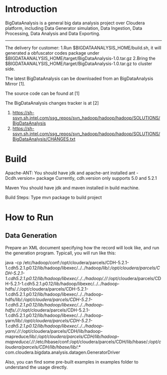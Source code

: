 # Introduction
BigDataAnalysis is a general big data analysis project over Cloudera platform, including Data Generator simulation, Data Ingestion, Data Processing, Data Analysis and Data Exporting.

------------------------
The delivery for customer:
1.Run $BIGDATAANALYSIS_HOME/build.sh, it will generated a obfuscator codes package under $BIGDATAANALYSIS_HOME/target/BigDataAnalysis-1.0.tar.gz
2.Bring the $BIGDATAANALYSIS_HOME/target/BigDataAnalysis-1.0.tar.gz to cluster side.



The latest BigDataAnalysis can be downloaded from an BigDataAnalysis Mirror [1].

The source code can be found at [1]

The BigDataAnalysis changes tracker is at [2]

1. https://sh-ssvn.sh.intel.com/ssg_repos/svn_hadoop/hadoop/hadoop/SOLUTIONS/BigDataAnalysis
2. https://sh-ssvn.sh.intel.com/ssg_repos/svn_hadoop/hadoop/hadoop/SOLUTIONS/BigDataAnalysis/CHANGES.txt

# Build

Apache-ANT:
  You should have jdk and apache-ant installed
  ant -Dcdh.version=<version> package
      Currently, cdh.version only supports 5.0 and 5.2.1

Maven
  You should have jdk and maven installed in build machine.
  
  Build Steps: 
  Type mvn package to build project

# How to Run

## Data Generation
Prepare an XML document specifying how the record will look like, and run the generation program. Typicall, you will run like this:

java -cp /etc/hadoop/conf:/opt/cloudera/parcels/CDH-5.2.1-1.cdh5.2.1.p0.12/lib/hadoop/libexec/../../hadoop/lib/*:/opt/cloudera/parcels/CDH-5.2.1-1.cdh5.2.1.p0.12/lib/hadoop/libexec/../../hadoop/.//*:/opt/cloudera/parcels/CDH-5.2.1-1.cdh5.2.1.p0.12/lib/hadoop/libexec/../../hadoop-hdfs/./:/opt/cloudera/parcels/CDH-5.2.1-1.cdh5.2.1.p0.12/lib/hadoop/libexec/../../hadoop-hdfs/lib/*:/opt/cloudera/parcels/CDH-5.2.1-1.cdh5.2.1.p0.12/lib/hadoop/libexec/../../hadoop-hdfs/.//*:/opt/cloudera/parcels/CDH-5.2.1-1.cdh5.2.1.p0.12/lib/hadoop/libexec/../../hadoop-yarn/lib/*:/opt/cloudera/parcels/CDH-5.2.1-1.cdh5.2.1.p0.12/lib/hadoop/libexec/../../hadoop-yarn/.//*:/opt/cloudera/parcels/CDH/lib/hadoop-mapreduce/lib/*:/opt/cloudera/parcels/CDH/lib/hadoop-mapreduce/.//*:/etc/hbase/conf:/opt/cloudera/parcels/CDH/lib/hbase/*:/opt/cloudera/parcels/CDH/lib/hbase/lib/*:* com.cloudera.bigdata.analysis.datagen.GeneratorDriver <args>

Also, you can find some pre-built examples in examples folder to understand the usage directly.